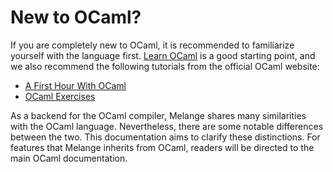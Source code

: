 # New to OCaml?

If you are completely new to OCaml, it is recommended to familiarize yourself
with the language first. [Learn OCaml](https://ocaml.org/docs) is a good
starting point, and we also recommend the following tutorials from the official OCaml
website:

- [A First Hour With OCaml](https://ocaml.org/docs/first-hour)
- [OCaml Exercises](https://ocaml.org/exercises)

As a backend for the OCaml compiler, Melange shares many similarities with the
OCaml language. Nevertheless, there are some notable differences between the
two. This documentation aims to clarify these distinctions. For features that
Melange inherits from OCaml, readers will be directed to the main OCaml
documentation.
